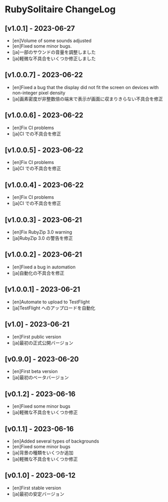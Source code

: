 # RubySolitaire ChangeLog


## [v1.0.1] - 2023-06-27

- [en]Volume of some sounds adjusted
- [en]Fixed some minor bugs.
- [ja]一部のサウンドの音量を調整しました
- [ja]軽微な不具合をいくつか修正しました


## [v1.0.0.7] - 2023-06-22

- [en]Fixed a bug that the display did not fit the screen on devices with non-integer pixel density
- [ja]画素密度が非整数倍の端末で表示が画面に収まりきらない不具合を修正


## [v1.0.0.6] - 2023-06-22

- [en]Fix CI problems
- [ja]CI での不具合を修正


## [v1.0.0.5] - 2023-06-22

- [en]Fix CI problems
- [ja]CI での不具合を修正


## [v1.0.0.4] - 2023-06-22

- [en]Fix CI problems
- [ja]CI での不具合を修正


## [v1.0.0.3] - 2023-06-21

- [en]Fix RubyZip 3.0 warning
- [ja]RubyZip 3.0 の警告を修正


## [v1.0.0.2] - 2023-06-21

- [en]Fixed a bug in automation
- [ja]自動化の不具合を修正


## [v1.0.0.1] - 2023-06-21

- [en]Automate to upload to TestFlight
- [ja]TestFlight へのアップロードを自動化


## [v1.0] - 2023-06-21

- [en]First public version
- [ja]最初の正式公開バージョン


## [v0.9.0] - 2023-06-20

- [en]First beta version
- [ja]最初のベータバージョン


## [v0.1.2] - 2023-06-16

- [en]Fixed some minor bugs
- [ja]軽微な不具合をいくつか修正


## [v0.1.1] - 2023-06-16

- [en]Added several types of backgrounds
- [en]Fixed some minor bugs
- [ja]背景の種類をいくつか追加
- [ja]軽微な不具合をいくつか修正


## [v0.1.0] - 2023-06-12

- [en]First stable version
- [ja]最初の安定バージョン
